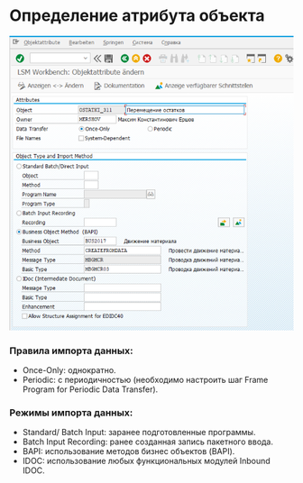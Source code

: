 
# Определение атрибута объекта

![Определение атрибута объекта](assets/images/2022-07-02-11-34-13.png)

### Правила импорта данных:

* Once-Only: однократно.
* Periodic: с периодичностью (необходимо настроить шаг Frame Program for Periodic Data Transfer).

### Режимы импорта данных:

* Standard/ Batch Input: заранее подготовленные программы.
* Batch Input Recording:  ранее созданная запись пакетного ввода.
* BAPI:  использование методов бизнес объектов (BAPI).
* IDOC: использование любых функциональных модулей Inbound IDOC.
